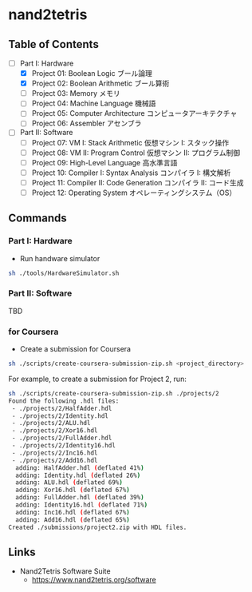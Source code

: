# nand2tetris

## Table of Contents

- [ ] Part I: Hardware
  - [x] Project 01: Boolean Logic ブール論理
  - [x] Project 02: Boolean Arithmetic ブール算術
  - [ ] Project 03: Memory メモリ
  - [ ] Project 04: Machine Language 機械語
  - [ ] Project 05: Computer Architecture コンピュータアーキテクチャ
  - [ ] Project 06: Assembler アセンブラ
- [ ] Part II: Software
  - [ ] Project 07: VM I: Stack Arithmetic 仮想マシン I: スタック操作
  - [ ] Project 08: VM II: Program Control 仮想マシン II: プログラム制御
  - [ ] Project 09: High-Level Language 高水準言語
  - [ ] Project 10: Compiler I: Syntax Analysis コンパイラ I: 構文解析
  - [ ] Project 11: Compiler II: Code Generation コンパイラ II: コード生成
  - [ ] Project 12: Operating System オペレーティングシステム（OS）

## Commands

### Part I: Hardware

- Run handware simulator

```sh
sh ./tools/HardwareSimulator.sh
```

### Part II: Software

TBD

### for Coursera

- Create a submission for Coursera

```sh
sh ./scripts/create-coursera-submission-zip.sh <project_directory>
```

For example, to create a submission for Project 2, run:

```sh
sh ./scripts/create-coursera-submission-zip.sh ./projects/2
Found the following .hdl files:
 - ./projects/2/HalfAdder.hdl
 - ./projects/2/Identity.hdl
 - ./projects/2/ALU.hdl
 - ./projects/2/Xor16.hdl
 - ./projects/2/FullAdder.hdl
 - ./projects/2/Identity16.hdl
 - ./projects/2/Inc16.hdl
 - ./projects/2/Add16.hdl
  adding: HalfAdder.hdl (deflated 41%)
  adding: Identity.hdl (deflated 26%)
  adding: ALU.hdl (deflated 69%)
  adding: Xor16.hdl (deflated 67%)
  adding: FullAdder.hdl (deflated 39%)
  adding: Identity16.hdl (deflated 71%)
  adding: Inc16.hdl (deflated 67%)
  adding: Add16.hdl (deflated 65%)
Created ./submissions/project2.zip with HDL files.
```

## Links

- Nand2Tetris Software Suite
  - https://www.nand2tetris.org/software
